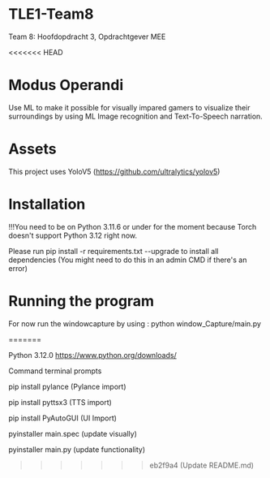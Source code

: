 # TLE1-Team8
Team 8: Hoofdopdracht 3, Opdrachtgever MEE

<<<<<<< HEAD
# Modus Operandi 
Use ML to make it possible for visually impared gamers to visualize their surroundings by using 
ML Image recognition and Text-To-Speech narration. 


# Assets
This project uses YoloV5 (https://github.com/ultralytics/yolov5)

# Installation 
!!!You need to be on Python 3.11.6 or under for the moment because Torch doesn't support Python 3.12 right now. 

Please run pip install -r requirements.txt --upgrade to install all dependencies (You might need to do this in an admin CMD if there's an error)

# Running the program
For now run the windowcapture by using : python window_Capture/main.py

=======


Python 3.12.0 https://www.python.org/downloads/

Command terminal prompts

pip install pylance (Pylance import)

pip install pyttsx3   (TTS import)

pip install PyAutoGUI (UI Import)

pyinstaller main.spec   (update visually)

pyinstaller main.py   (update functionality)
>>>>>>> eb2f9a4 (Update README.md)

